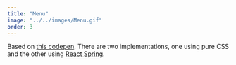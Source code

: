 ```yaml
---
title: "Menu"
image: "../../images/Menu.gif"
order: 3
---
```


Based on [this codepen](https://codepen.io/gregh/pen/WxkNNv). There are two implementations, one using pure CSS and the other using [React Spring](react-spring.io/).
